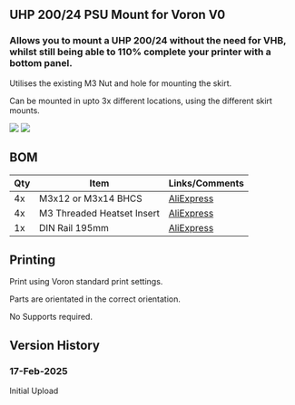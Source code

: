## UHP 200/24 PSU Mount for Voron V0

### Allows you to mount a UHP 200/24 without the need for VHB, whilst still being able to 110% complete your printer with a bottom panel. 

Utilises the existing M3 Nut and hole for mounting the skirt. 

Can be mounted in upto 3x different locations, using the different skirt mounts. 

![](https://github.com/Jadecky/Printer_Mods/blob/main/V0/V0_UHP_Mounts/Images/Screenshot%202025-02-17%20at%2023.17.20.png)
![](https://github.com/Jadecky/Printer_Mods/blob/main/V0/V0_UHP_Mounts/Images/Screenshot%202025-02-17%20at%2023.17.31.png)


## BOM
Qty|Item|Links/Comments
---|----|---
4x|M3x12 or M3x14 BHCS|[AliExpress](https://s.click.aliexpress.com/e/_EuzIPxm)
4x|M3 Threaded Heatset Insert|[AliExpress](https://s.click.aliexpress.com/e/_ExdRmeo)
1x|DIN Rail 195mm|[AliExpress](https://s.click.aliexpress.com/e/_EHIRMhQ)

## Printing
Print using Voron standard print settings.

Parts are orientated in the correct orientation.

No Supports required. 

## Version History

### 17-Feb-2025
Initial Upload




